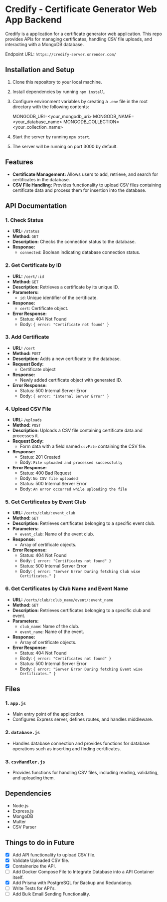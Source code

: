 # Credify - Certificate Generator Web App Backend

Credify is a  application for a certificate generator web application. This repo provides APIs for managing certificates, handling CSV file uploads, and interacting with a MongoDB database.

Endpoint URL: `https://credify-server.onrender.com/`

## Installation and Setup

1. Clone this repository to your local machine.
2. Install dependencies by running `npm install`.
3. Configure environment variables by creating a `.env` file in the root directory with the following contents:

   MONGODB_URI=<your_mongodb_uri>
   MONGODB_NAME=<your_database_name>
   MONGODB_COLLECTION=<your_collection_name>

4. Start the server by running `npm start`.
5. The server will be running on port 3000 by default.

## Features

- **Certificate Management:** Allows users to add, retrieve, and search for certificates in the database.
- **CSV File Handling:** Provides functionality to upload CSV files containing certificate data and process them for insertion into the database.

## API Documentation

### 1. Check Status

- **URL:** `/status`
- **Method:** `GET`
- **Description:** Checks the connection status to the database.
- **Response:**
  - `connected`: Boolean indicating database connection status.

### 2\. Get Certificate by ID

- **URL:** `/cert/:id`
- **Method:** `GET`
- **Description:** Retrieves a certificate by its unique ID.
- **Parameters:**
  - `id`: Unique identifier of the certificate.
- **Response:**
  - `cert`: Certificate object.
- **Error Response:**
  - Status: 404 Not Found
  - Body: `{ error: "Certificate not found" }`

### 3\. Add Certificate

- **URL:** `/cert`
- **Method:** `POST`
- **Description:** Adds a new certificate to the database.
- **Request Body:**
  - Certificate object
- **Response:**
  - Newly added certificate object with generated ID.
- **Error Response:**
  - Status: 500 Internal Server Error
  - Body: `{ error: "Internal Server Error" }`

### 4\. Upload CSV File

- **URL:** `/uploads`
- **Method:** `POST`
- **Description:** Uploads a CSV file containing certificate data and processes it.
- **Request Body:**
  - Form data with a field named `csvFile` containing the CSV file.
- **Response:**
  - Status: 201 Created
  - Body: `File uploaded and processed successfully`
- **Error Response:**
  - Status: 400 Bad Request
  - Body: `No CSV file uploaded`
  - Status: 500 Internal Server Error
  - Body: `An error occurred while uploading the file`

### 5\. Get Certificates by Event Club

- **URL:** `/certs/club/:event_club`
- **Method:** `GET`
- **Description:** Retrieves certificates belonging to a specific event club.
- **Parameters:**
  - `event_club`: Name of the event club.
- **Response:**
  - Array of certificate objects.
- **Error Response:**
  - Status: 404 Not Found
  - Body: `{ error: "Certificates not found" }`
  - Status: 500 Internal Server Error
  - Body: `{ error: "Server Error During fetching Club wise Certificates." }`

### 6\. Get Certificates by Club Name and Event Name

- **URL:** `/certs/club/:club_name/event/:event_name`
- **Method:** `GET`
- **Description:** Retrieves certificates belonging to a specific club and event.
- **Parameters:**
  - `club_name`: Name of the club.
  - `event_name`: Name of the event.
- **Response:**
  - Array of certificate objects.
- **Error Response:**
  - Status: 404 Not Found
  - Body: `{ error: "Certificates not found" }`
  - Status: 500 Internal Server Error
  - Body: `{ error: "Server Error During fetching Event wise Certificates." }`

## Files

### 1\. `app.js`

- Main entry point of the application.
- Configures Express server, defines routes, and handles middleware.

### 2\. `database.js`

- Handles database connection and provides functions for database operations such as inserting and finding certificates.

### 3\. `csvHandler.js`

- Provides functions for handling CSV files, including reading, validating, and uploading them.

## Dependencies

- Node.js
- Express.js
- MongoDB
- Multer
- CSV Parser

## Things to do in Future

- [x] Add API functionality to upload CSV file.
- [x] Validate Uploaded CSV file.
- [x] Containerize the API.
- [ ] Add Docker Compose File to Integrate Database into a API Container itself.
- [x] Add Prisma with PostgreSQL for Backup and Redundancy.
- [ ] Write Tests for API's.
- [ ] Add Bulk Email Sending Functionality.
